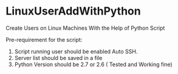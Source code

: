 # LinuxUserAddWithPython
Create Users on Linux Machines With the Help of Python Script

Pre-requirement for the script:

1. Script running user should be enabled Auto SSH.
2. Server list should be saved in a file 
3. Python Version should be 2.7 or 2.6 ( Tested and Working fine)
